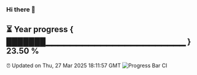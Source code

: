 ### Hi there 👋
⏳ Year progress { ███████▁▁▁▁▁▁▁▁▁▁▁▁▁▁▁▁▁▁▁▁▁▁▁ } 23.50 %
---
⏰ Updated on Thu, 27 Mar 2025 18:11:57 GMT
![Progress Bar CI](https://github.com/Moyi321/Moyi321/workflows/Progress%20Bar%20CI/badge.svg)
